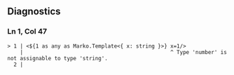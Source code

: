 ## Diagnostics
### Ln 1, Col 47
```marko
> 1 | <${1 as any as Marko.Template<{ x: string }>} x=1/>
    |                                               ^ Type 'number' is not assignable to type 'string'.
  2 |
```

